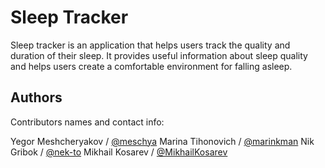 # Sleep Tracker

Sleep tracker is an application that helps users track the quality and duration of their sleep. It provides useful information about sleep quality and helps users create a comfortable environment for falling asleep. 

## Authors

Contributors names and contact info:

Yegor Meshcheryakov / [@meschya](https://github.com/meschya)
Marina Tihonovich / [@marinkman](https://github.com/marinkman)
Nik Gribok / [@nek-to](https://github.com/nek-to)
Mikhail Kosarev / [@MikhailKosarev](https://github.com/MikhailKosarev)
